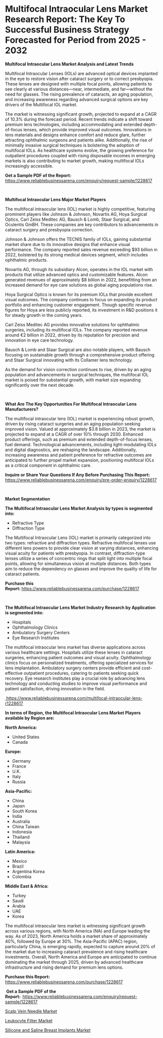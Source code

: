 <p><h1>Multifocal Intraocular Lens Market Research Report: The Key To Successful Business Strategy Forecasted for Period from 2025 - 2032</h1></p><p><strong>Multifocal Intraocular Lens Market Analysis and Latest Trends</strong></p>
<p><p>Multifocal Intraocular Lenses (IOLs) are advanced optical devices implanted in the eye to restore vision after cataract surgery or to correct presbyopia. These lenses are designed with multiple focal points, allowing patients to see clearly at various distances—near, intermediate, and far—without the need for glasses. The rising prevalence of cataracts, an aging population, and increasing awareness regarding advanced surgical options are key drivers of the Multifocal IOL market.</p><p>The market is witnessing significant growth, projected to expand at a CAGR of 10.3% during the forecast period. Recent trends indicate a shift toward premium lens technologies, including accommodating and extended depth-of-focus lenses, which provide improved visual outcomes. Innovations in lens materials and designs enhance comfort and reduce glare, further attracting ophthalmic surgeons and patients alike. Additionally, the rise of minimally invasive surgical techniques is bolstering the adoption of multifocal IOLs. As healthcare systems evolve, the growing preference for outpatient procedures coupled with rising disposable incomes in emerging markets is also contributing to market growth, making multifocal IOLs increasingly accessible.</p></p>
<p><strong>Get a Sample PDF of the Report:&nbsp;</strong> <a href="https://www.reliablebusinessarena.com/enquiry/request-sample/1228617?utm_campaign=2112&utm_medium=2&utm_source=Github&utm_content=ia&utm_term=03032025&utm_id=multifocal-intraocular-lens">https://www.reliablebusinessarena.com/enquiry/request-sample/1228617</a></p>
<p>&nbsp;</p>
<p><strong>Multifocal Intraocular Lens Major Market Players</strong></p>
<p><p>The multifocal intraocular lens (IOL) market is highly competitive, featuring prominent players like Johnson & Johnson, Novartis AG, Hoya Surgical Optics, Carl Zeiss Meditec AG, Bausch & Lomb, Staar Surgical, and Oculentis GmBH. These companies are key contributors to advancements in cataract surgery and presbyopia correction.</p><p>Johnson & Johnson offers the TECNIS family of IOLs, gaining substantial market share due to its innovative designs that enhance visual performance. The company reported sales revenue exceeding $93 billion in 2022, bolstered by its strong medical devices segment, which includes ophthalmic products.</p><p>Novartis AG, through its subsidiary Alcon, operates in the IOL market with products that utilize advanced optics and customizable features. Alcon generated revenues of approximately $8 billion in 2022, benefitting from an increased demand for eye care solutions as global aging populations rise.</p><p>Hoya Surgical Optics is known for its premium IOLs that provide excellent visual outcomes. The company continues to focus on expanding its product portfolio and enhancing customer engagement. Though specific revenue figures for Hoya are less publicly reported, its investment in R&D positions it for steady growth in the coming years.</p><p>Carl Zeiss Meditec AG provides innovative solutions for ophthalmic surgeries, including its multifocal IOLs. The company reported revenue around €2 billion in 2022, driven by its reputation for precision and innovation in eye care technology.</p><p>Bausch & Lomb and Staar Surgical are also notable players, with Bausch focusing on sustainable growth through a comprehensive product offering and Staar Surgical innovating with its Collamer lens technology.</p><p>As the demand for vision correction continues to rise, driven by an aging population and advancements in surgical techniques, the multifocal IOL market is poised for substantial growth, with market size expanding significantly over the next decade.</p></p>
<p>&nbsp;</p>
<p><strong>What Are The Key Opportunities For Multifocal Intraocular Lens Manufacturers?</strong></p>
<p><p>The multifocal intraocular lens (IOL) market is experiencing robust growth, driven by rising cataract surgeries and an aging population seeking improved vision. Valued at approximately $3.8 billion in 2023, the market is projected to expand at a CAGR of over 10% through 2030. Enhanced product offerings, such as premium and extended depth-of-focus lenses, fuel demand. Technological advancements, including light-modulating IOLs and digital diagnostics, are reshaping the landscape. Additionally, increasing awareness and patient preference for refractive outcomes are anticipated to further propel market expansion, positioning multifocal IOLs as a critical component in ophthalmic care.</p></p>
<p><strong>Inquire or Share Your Questions If Any Before Purchasing This Report:</strong> <a href="https://www.reliablebusinessarena.com/enquiry/pre-order-enquiry/1228617?utm_campaign=2112&utm_medium=2&utm_source=Github&utm_content=ia&utm_term=03032025&utm_id=multifocal-intraocular-lens">https://www.reliablebusinessarena.com/enquiry/pre-order-enquiry/1228617</a></p>
<p>&nbsp;</p>
<p><strong>Market Segmentation</strong></p>
<p><strong>The Multifocal Intraocular Lens Market Analysis by types is segmented into:</strong></p>
<p><ul><li>Refractive Type</li><li>Diffraction Type</li></ul></p>
<p><p>The Multifocal Intraocular Lens (IOL) market is primarily categorized into two types: refractive and diffraction types. Refractive multifocal lenses use different lens powers to provide clear vision at varying distances, enhancing visual acuity for patients with presbyopia. In contrast, diffraction-type lenses utilize a series of concentric rings that split light into multiple focal points, allowing for simultaneous vision at multiple distances. Both types aim to reduce the dependency on glasses and improve the quality of life for cataract patients.</p></p>
<p><strong>Purchase this Report:&nbsp;</strong><a href="https://www.reliablebusinessarena.com/purchase/1228617?utm_campaign=2112&utm_medium=2&utm_source=Github&utm_content=ia&utm_term=03032025&utm_id=multifocal-intraocular-lens">https://www.reliablebusinessarena.com/purchase/1228617</a></p>
<p>&nbsp;</p>
<p><strong>The Multifocal Intraocular Lens Market Industry Research by Application is segmented into:</strong></p>
<p><ul><li>Hospitals</li><li>Ophthalmology Clinics</li><li>Ambulatory Surgery Centers</li><li>Eye Research Institutes</li></ul></p>
<p><p>The multifocal intraocular lens market has diverse applications across various healthcare settings. Hospitals utilize these lenses in cataract surgeries, enhancing patient outcomes and visual acuity. Ophthalmology clinics focus on personalized treatments, offering specialized services for lens implantation. Ambulatory surgery centers provide efficient and cost-effective outpatient procedures, catering to patients seeking quick recovery. Eye research institutes play a crucial role by advancing lens technology and conducting studies to improve visual performance and patient satisfaction, driving innovation in the field.</p></p>
<p><a href="https://www.reliablebusinessarena.com/multifocal-intraocular-lens-r1228617?utm_campaign=2112&utm_medium=2&utm_source=Github&utm_content=ia&utm_term=03032025&utm_id=multifocal-intraocular-lens">&nbsp;https://www.reliablebusinessarena.com/multifocal-intraocular-lens-r1228617</a></p>
<p><strong>In terms of Region, the Multifocal Intraocular Lens Market Players available by Region are:</strong></p>
<p>
    <p> <strong> North America: </strong>
        <ul>
            <li>United States</li>
            <li>Canada</li>
        </ul>
        </p> 
    <p> <strong> Europe: </strong>
        <ul>
            <li>Germany</li>
            <li>France</li>
            <li>U.K.</li>
            <li>Italy</li>
            <li>Russia</li>
        </ul>
        </p> 
    <p> <strong> Asia-Pacific: </strong>
        <ul>
            <li>China</li>
            <li>Japan</li>
            <li>South Korea</li>
            <li>India</li>
            <li>Australia</li>
            <li>China Taiwan</li>
            <li>Indonesia</li>
            <li>Thailand</li>
            <li>Malaysia</li>
        </ul>
        </p> 
    <p> <strong> Latin America: </strong>
        <ul>
            <li>Mexico</li>
            <li>Brazil</li>
            <li>Argentina Korea</li>
            <li>Colombia</li>
        </ul>
        </p> 
    <p> <strong> Middle East & Africa: </strong>
        <ul>
            <li>Turkey</li>
            <li>Saudi</li>
            <li>Arabia</li>
            <li>UAE</li>
            <li>Korea</li>
        </ul>
    </p>
    </p>
<p><p>The multifocal intraocular lens market is witnessing significant growth across various regions, with North America (NA) and Europe leading the way. As of 2023, North America holds a market share of approximately 40%, followed by Europe at 30%. The Asia-Pacific (APAC) region, particularly China, is emerging rapidly, expected to capture around 20% of the market due to increasing cataract prevalence and rising healthcare investments. Overall, North America and Europe are anticipated to continue dominating the market through 2025, driven by advanced healthcare infrastructure and rising demand for premium lens options.</p></p>
<p><strong>Purchase this Report: </strong><a href="https://www.reliablebusinessarena.com/purchase/1228617?utm_campaign=2112&utm_medium=2&utm_source=Github&utm_content=ia&utm_term=03032025&utm_id=multifocal-intraocular-lens">https://www.reliablebusinessarena.com/purchase/1228617</a></p>
<p>&nbsp;<strong>Get a Sample PDF of the Report:&nbsp;&nbsp;</strong><a href="https://www.reliablebusinessarena.com/enquiry/request-sample/1228617?utm_campaign=2112&utm_medium=2&utm_source=Github&utm_content=ia&utm_term=03032025&utm_id=multifocal-intraocular-lens">https://www.reliablebusinessarena.com/enquiry/request-sample/1228617</a></p>
<p><strong></strong></p>
<p><p><a href="https://github.com/lindaopodray/Market-Research-Report-List-1/blob/main/scalp-vein-needle-market.md?utm_campaign=2112&utm_medium=2&utm_source=Github&utm_content=ia&utm_term=03032025&utm_id=multifocal-intraocular-lens">Scalp Vein Needle Market</a></p><p><a href="https://github.com/rodinayygacklezi/Market-Research-Report-List-1/blob/main/leukocyte-filter-market.md?utm_campaign=2112&utm_medium=2&utm_source=Github&utm_content=ia&utm_term=03032025&utm_id=multifocal-intraocular-lens">Leukocyte Filter Market</a></p><p><a href="https://github.com/OlenFleming68/Market-Research-Report-List-1/blob/main/silicone-and-saline-breast-implants-market.md?utm_campaign=2112&utm_medium=2&utm_source=Github&utm_content=ia&utm_term=03032025&utm_id=multifocal-intraocular-lens">Silicone and Saline Breast Implants Market</a></p></p>